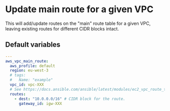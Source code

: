 # Update main route for a given VPC
This will add/update routes on the "main" route table for a given VPC, leaving existing routes for different CIDR blocks intact.
<!--TOC-->
<!--ENDTOC-->

<!--ROLEVARS-->
## Default variables
```yaml
---
aws_vpc_main_route:
  aws_profile: default
  region: eu-west-3
  # tags:
  #   Name: "example"
  vpc_id: vpc-XXX
  # See https://docs.ansible.com/ansible/latest/modules/ec2_vpc_route_table_module.html#parameter-routes
  routes:
    - dest: "10.0.0.0/16" # CIDR block for the route.
      gateway_id: igw-XXX

```

<!--ENDROLEVARS-->
